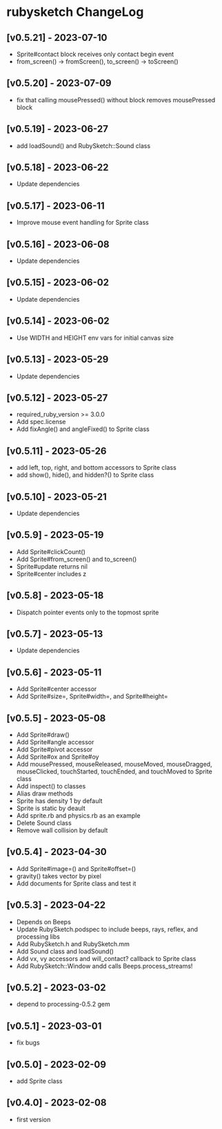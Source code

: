 # rubysketch ChangeLog


## [v0.5.21] - 2023-07-10

- Sprite#contact block receives only contact begin event
- from_screen() -> fromScreen(), to_screen() -> toScreen()


## [v0.5.20] - 2023-07-09

- fix that calling mousePressed() without block removes mousePressed block


## [v0.5.19] - 2023-06-27

- add loadSound() and RubySketch::Sound class


## [v0.5.18] - 2023-06-22

- Update dependencies


## [v0.5.17] - 2023-06-11

- Improve mouse event handling for Sprite class


## [v0.5.16] - 2023-06-08

- Update dependencies


## [v0.5.15] - 2023-06-02

- Update dependencies


## [v0.5.14] - 2023-06-02

- Use WIDTH and HEIGHT env vars for initial canvas size


## [v0.5.13] - 2023-05-29

- Update dependencies


## [v0.5.12] - 2023-05-27

- required_ruby_version >= 3.0.0
- Add spec.license
- Add fixAngle() and angleFixed() to Sprite class


## [v0.5.11] - 2023-05-26

- add left, top, right, and bottom accessors to Sprite class
- add show(), hide(), and hidden?() to Sprite class


## [v0.5.10] - 2023-05-21

- Update dependencies


## [v0.5.9] - 2023-05-19

- Add Sprite#clickCount()
- Add Sprite#from_screen() and to_screen()
- Sprite#update returns nil
- Sprite#center includes z


## [v0.5.8] - 2023-05-18

- Dispatch pointer events only to the topmost sprite


## [v0.5.7] - 2023-05-13

- Update dependencies


## [v0.5.6] - 2023-05-11

- Add Sprite#center accessor
- Add Sprite#size=, Sprite#width=, and Sprite#height=


## [v0.5.5] - 2023-05-08

- Add Sprite#draw()
- Add Sprite#angle accessor
- Add Sprite#pivot accessor
- Add Sprite#ox and Sprite#oy
- Add mousePressed, mouseReleased, mouseMoved, mouseDragged, mouseClicked, touchStarted, touchEnded, and touchMoved to Sprite class
- Add inspect() to classes
- Alias draw methods
- Sprite has density 1 by default
- Sprite is static by deault
- Add sprite.rb and physics.rb as an example
- Delete Sound class
- Remove wall collision by default


## [v0.5.4] - 2023-04-30

- Add Sprite#image=() and Sprite#offset=()
- gravity() takes vector by pixel
- Add documents for Sprite class and test it


## [v0.5.3] - 2023-04-22

- Depends on Beeps
- Update RubySketch.podspec to include beeps, rays, reflex, and processing libs
- Add RubySketch.h and RubySketch.mm
- Add Sound class and loadSound()
- Add vx, vy accessors and will_contact? callback to Sprite class
- Add RubySketch::Window andd calls Beeps.process_streams!


## [v0.5.2] - 2023-03-02

- depend to processing-0.5.2 gem


## [v0.5.1] - 2023-03-01

- fix bugs


## [v0.5.0] - 2023-02-09

- add Sprite class


## [v0.4.0] - 2023-02-08

- first version
